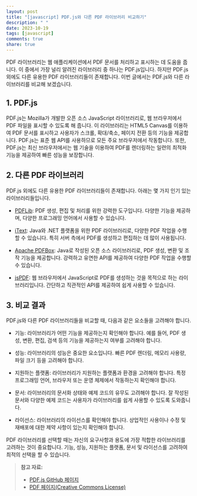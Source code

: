 ```yaml
---
layout: post
title: "[javascript] PDF.js와 다른 PDF 라이브러리 비교하기"
description: " "
date: 2023-10-19
tags: [javascript]
comments: true
share: true
---
```


PDF 라이브러리는 웹 애플리케이션에서 PDF 문서를 처리하고 표시하는 데 도움을 줍니다. 이 중에서 가장 널리 알려진 라이브러리 중 하나는 PDF.js입니다. 하지만 PDF.js 외에도 다른 유용한 PDF 라이브러리들이 존재합니다. 이번 글에서는 PDF.js와 다른 라이브러리를 비교해 보겠습니다.

## 1. PDF.js

PDF.js는 Mozilla가 개발한 오픈 소스 JavaScript 라이브러리로, 웹 브라우저에서 PDF 파일을 표시할 수 있도록 해 줍니다. 이 라이브러리는 HTML5 Canvas를 이용하여 PDF 문서를 표시하고 사용자가 스크롤, 확대/축소, 페이지 전환 등의 기능을 제공합니다. PDF.js는 표준 웹 API를 사용하므로 모든 주요 브라우저에서 작동합니다. 또한, PDF.js는 최신 브라우저에서는 웹 기술을 이용하여 PDF를 렌더링하는 일련의 최적화 기능을 제공하여 빠른 성능을 보장합니다.

## 2. 다른 PDF 라이브러리

PDF.js 외에도 다른 유용한 PDF 라이브러리들이 존재합니다. 아래는 몇 가지 인기 있는 라이브러리들입니다.

- [PDFLib](https://www.pdflib.com/): PDF 생성, 편집 및 처리를 위한 강력한 도구입니다. 다양한 기능을 제공하며, 다양한 프로그래밍 언어에서 사용할 수 있습니다.

- [iText](https://itextpdf.com/): Java와 .NET 플랫폼을 위한 PDF 라이브러리로, 다양한 PDF 작업을 수행할 수 있습니다. 특히 서버 측에서 PDF를 생성하고 편집하는 데 많이 사용됩니다.

- [Apache PDFBox](https://pdfbox.apache.org/): Java로 작성된 오픈 소스 라이브러리로, PDF 생성, 변환 및 조작 기능을 제공합니다. 강력하고 유연한 API를 제공하여 다양한 PDF 작업을 수행할 수 있습니다.

- [jsPDF](https://parall.ax/products/jspdf): 웹 브라우저에서 JavaScript로 PDF를 생성하는 것을 목적으로 하는 라이브러리입니다. 간단하고 직관적인 API를 제공하여 쉽게 사용할 수 있습니다.

## 3. 비교 결과

PDF.js와 다른 PDF 라이브러리들을 비교할 때, 다음과 같은 요소들을 고려해야 합니다.

- 기능: 라이브러리가 어떤 기능을 제공하는지 확인해야 합니다. 예를 들어, PDF 생성, 변환, 편집, 검색 등의 기능을 제공하는지 여부를 고려해야 합니다.

- 성능: 라이브러리의 성능은 중요한 요소입니다. 빠른 PDF 렌더링, 메모리 사용량, 파일 크기 등을 고려해야 합니다.

- 지원하는 플랫폼: 라이브러리가 지원하는 플랫폼과 환경을 고려해야 합니다. 특정 프로그래밍 언어, 브라우저 또는 운영 체제에서 작동하는지 확인해야 합니다.

- 문서: 라이브러리의 문서화 상태와 예제 코드의 유무도 고려해야 합니다. 잘 작성된 문서와 다양한 예제 코드는 사용자가 라이브러리를 쉽게 사용할 수 있도록 도와줍니다.

- 라이선스: 라이브러리의 라이선스를 확인해야 합니다. 상업적인 사용이나 수정 및 재배포에 대한 제약 사항이 있는지 확인해야 합니다.

PDF 라이브러리를 선택할 때는 자신의 요구사항과 용도에 가장 적합한 라이브러리를 고려하는 것이 중요합니다. 기능, 성능, 지원하는 플랫폼, 문서 및 라이선스를 고려하여 최적의 선택을 할 수 있습니다.

> **참고 자료:**  
> - [PDF.js GitHub 페이지](https://github.com/mozilla/pdf.js)  
> - [PDF 페이지(Creative Commons License)](https://unsplash.com/license)